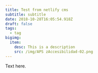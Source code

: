 ```yaml
---
title: Test from netlify cms
subtitle: subtitle
date: 2018-10-28T16:05:54.918Z
draft: false
tags:
  - tag
bigimg:
  item:
    desc: This is a description
    src: /img/APS zAccesibilidad-02.png
---
```

Text here.
